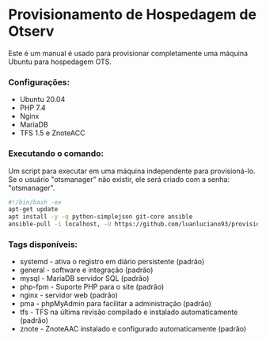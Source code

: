 # Provisionamento de Hospedagem de Otserv
Este é um manual é usado para provisionar completamente uma máquina Ubuntu para hospedagem OTS.

### Configurações:
- Ubuntu 20.04
- PHP 7.4
- Nginx
- MariaDB
- TFS 1.5 e ZnoteACC

### Executando o comando:
Um script para executar em uma máquina independente para provisioná-lo. Se o usuário "otsmanager" não existir, ele será criado com a senha: "otsmanager".

```bash
#!/bin/bash -ex
apt-get update
apt install -y -q python-simplejson git-core ansible
ansible-pull -i localhost, -U https://github.com/luanluciano93/provisionamento-hospedagem-ot.git -d /srv/provisionamento-hospedagem-ot --purge -t default
```

### Tags disponíveis:
* systemd - ativa o registro em diário persistente (padrão)
* general - software e integração (padrão)
* mysql - MariaDB servidor SQL (padrão)
* php-fpm - Suporte PHP para o site (padrão)
* nginx - servidor web (padrão)
* pma - phpMyAdmin para facilitar a administração (padrão)
* tfs - TFS na última revisão compilado e instalado automaticamente (padrão)
* znote - ZnoteAAC instalado e configurado automaticamente (padrão)
